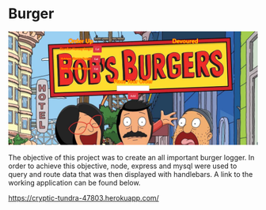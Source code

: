 # Burger

![screenshot of Burger website](public/assets/img/Bob.png)

The objective of this project was to create an all important burger logger.  In order to achieve this objective, node, express and mysql were used to query and route data that was then displayed with handlebars. A link to the working application can be found below.   

https://cryptic-tundra-47803.herokuapp.com/
